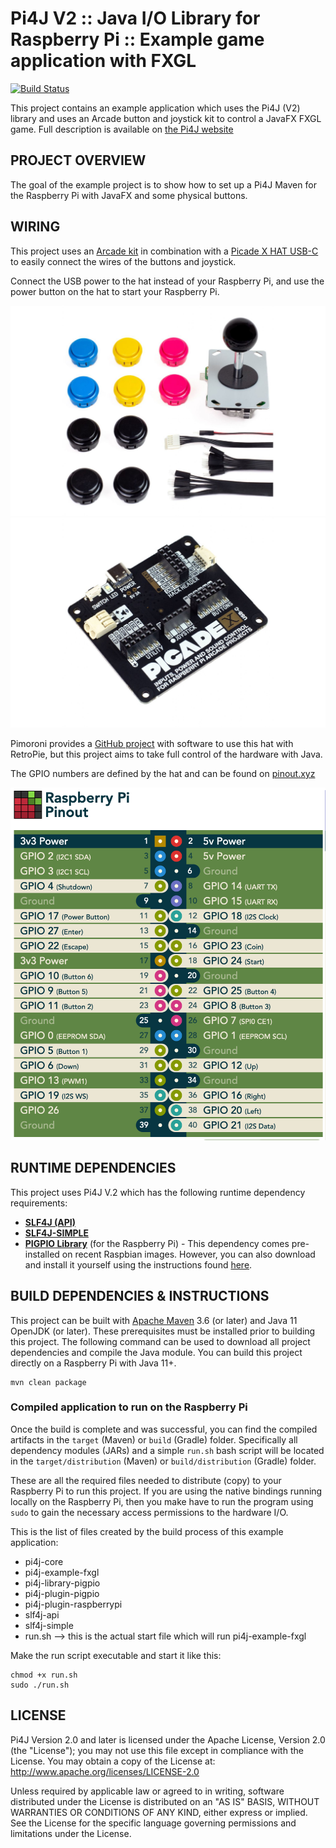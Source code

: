 
 Pi4J V2 :: Java I/O Library for Raspberry Pi :: Example game application with FXGL
===================================================================================

[![Build Status](https://github.com/pi4j/pi4j-example-fxgl/workflows/Maven/badge.svg)](https://github.com/Pi4J/pi4j-example-fxgl/actions/workflows/maven.yml)

This project contains an example application which uses the Pi4J (V2) library and uses 
an Arcade button and joystick kit to control a JavaFX FXGL game. Full description is available on 
[the Pi4J website](https://v2.pi4j.com/getting-started/game-development-with-fxgl/)

## PROJECT OVERVIEW

The goal of the example project is to show how to set up a Pi4J Maven for the Raspberry Pi with JavaFX and some
physical buttons.

## WIRING

This project uses an [Arcade kit](https://www.kiwi-electronics.nl/pim-471?search=arcade&description=true)
in combination with a [Picade X HAT USB-C](https://www.kiwi-electronics.nl/index.php?route=product/product&search=arcade&description=true&product_id=4337)
to easily connect the wires of the buttons and joystick.

Connect the USB power to the hat instead of your Raspberry Pi, and use the power button on the hat to 
start your Raspberry Pi.

![Arcade kit components](assets/arcade_parts_kit.jpg)
![Picade Hat](assets/picade_hat.jpg)

Pimoroni provides a [GitHub project](https://github.com/pimoroni/picade-hat) with software to use
this hat with RetroPie, but this project aims to take full control of the hardware with Java.

The GPIO numbers are defined by the hat and can be found on [pinout.xyz](https://pinout.xyz/pinout/picade_hat)

![Picade Hat pin numbers](assets/picade_hat_pin_numbers.png)

## RUNTIME DEPENDENCIES

This project uses Pi4J V.2 which has the following runtime dependency requirements:
- [**SLF4J (API)**](https://www.slf4j.org/)
- [**SLF4J-SIMPLE**](https://www.slf4j.org/)
- [**PIGPIO Library**](http://abyz.me.uk/rpi/pigpio) (for the Raspberry Pi) - This 
dependency comes pre-installed on recent Raspbian images.  However, you can also 
download and install it yourself using the instructions found 
[here](http://abyz.me.uk/rpi/pigpio/download.html).

## BUILD DEPENDENCIES & INSTRUCTIONS

This project can be built with [Apache Maven](https://maven.apache.org/) 3.6 
(or later) and Java 11 OpenJDK (or later). These prerequisites must be installed 
prior to building this project.  The following command can be used to download 
all project dependencies and compile the Java module.  You can build this 
project directly on a Raspberry Pi with Java 11+.  

```
mvn clean package
```

### Compiled application to run on the Raspberry Pi

Once the build is complete and was successful, you can find the compiled 
artifacts in the `target` (Maven) or `build` (Gradle) folder.  Specifically 
all dependency modules (JARs) and a simple `run.sh` bash script will be located in the 
`target/distribution` (Maven) or `build/distribution` (Gradle) folder.  

These are all the required files needed to distribute (copy) to your
Raspberry Pi to run this project.  If you are using the native bindings running 
locally on the Raspberry Pi, then you make have to run the program using `sudo` 
to gain the necessary access permissions to the hardware I/O. 

This is the list of files created by the build process of this example application:

* pi4j-core
* pi4j-example-fxgl
* pi4j-library-pigpio
* pi4j-plugin-pigpio
* pi4j-plugin-raspberrypi
* slf4j-api
* slf4j-simple
* run.sh --> this is the actual start file which will run pi4j-example-fxgl

Make the run script executable and start it like this:

```
chmod +x run.sh
sudo ./run.sh
```

## LICENSE

 Pi4J Version 2.0 and later is licensed under the Apache License,
 Version 2.0 (the "License"); you may not use this file except in
 compliance with the License.  You may obtain a copy of the License at:
      http://www.apache.org/licenses/LICENSE-2.0

 Unless required by applicable law or agreed to in writing, software
 distributed under the License is distributed on an "AS IS" BASIS,
 WITHOUT WARRANTIES OR CONDITIONS OF ANY KIND, either express or implied.
 See the License for the specific language governing permissions and
 limitations under the License.

